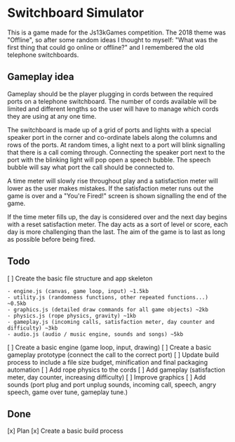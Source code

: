 # Switchboard Simulator

This is a game made for the Js13kGames competition. The 2018 theme was "Offline", so after some random ideas I thought to myself: "What was the first thing that could go online or offline?" and I remembered the old telephone switchboards.

## Gameplay idea

Gameplay should be the player plugging in cords between the required ports on a telephone switchboard. The number of cords available will be limited and different lengths so the user will have to manage which cords they are using at any one time.

The switchboard is made up of a grid of ports and lights with a special speaker port in the corner and co-ordinate labels along the columns and rows of the ports. At random times, a light next to a port will blink signalling that there is a call coming through. Connecting the speaker port next to the port with the blinking light will pop open a speech bubble. The speech bubble will say what port the call should be connected to.

A time meter will slowly rise throughout play and a satisfaction meter will lower as the user makes mistakes. If the satisfaction meter runs out the game is over and a "You're Fired!" screen is shown signalling the end of the game.

If the time meter fills up, the day is considered over and the next day begins with a reset satisfaction meter. The day acts as a sort of level or score, each day is more challenging than the last. The aim of the game is to last as long as possible before being fired.

## Todo

[ ] Create the basic file structure and app skeleton

    - engine.js (canvas, game loop, input) ~1.5kb
    - utility.js (randomness functions, other repeated functions...) ~0.5kb
    - graphics.js (detailed draw commands for all game objects) ~2kb
    - physics.js (rope physics, gravity) ~1kb
    - gameplay.js (incoming calls, satisfaction meter, day counter and difficulty) ~3kb
    - audio.js (audio / music engine, sounds and songs) ~5kb

[ ] Create a basic engine (game loop, input, drawing)
[ ] Create a basic gameplay prototype (connect the call to the correct port)
[ ] Update build process to include a file size budget, minification and final packaging automation
[ ] Add rope physics to the cords
[ ] Add gameplay (satisfaction meter, day counter, increasing difficulty)
[ ] Improve graphics
[ ] Add sounds (port plug and port unplug sounds, incoming call, speech, angry speech, game over tune, gameplay tune.)

## Done

[x] Plan
[x] Create a basic build process